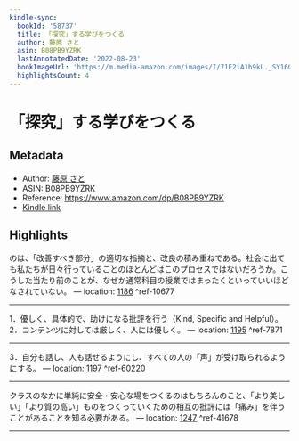 ```yaml
---
kindle-sync:
  bookId: '58737'
  title: 「探究」する学びをつくる
  author: 藤原 さと
  asin: B08PB9YZRK
  lastAnnotatedDate: '2022-08-23'
  bookImageUrl: 'https://m.media-amazon.com/images/I/71E2iA1h9kL._SY160.jpg'
  highlightsCount: 4
---
```

# 「探究」する学びをつくる
## Metadata
* Author: [藤原 さと](https://www.amazon.comundefined)
* ASIN: B08PB9YZRK
* Reference: https://www.amazon.com/dp/B08PB9YZRK
* [Kindle link](kindle://book?action=open&asin=B08PB9YZRK)

## Highlights
のは、「改善すべき部分」の適切な指摘と、改良の積み重ねである。社会に出ても私たちが日々行っていることのほとんどはこのプロセスではないだろうか。こうした当たり前のことが、なぜか通常科目の授業ではまったくといっていいほどなされていない。 — location: [1186](kindle://book?action=open&asin=B08PB9YZRK&location=1186) ^ref-10677

---
1．優しく、具体的で、助けになる批評を行う（Kind, Specific and Helpful）。 2．コンテンツに対しては厳しく、人には優しく。 — location: [1195](kindle://book?action=open&asin=B08PB9YZRK&location=1195) ^ref-7871

---
3．自分も話し、人も話せるようにし、すべての人の「声」が受け取られるようにする。 — location: [1197](kindle://book?action=open&asin=B08PB9YZRK&location=1197) ^ref-60220

---
クラスのなかに単純に安全・安心な場をつくるのはもちろんのこと、「より美しい」「より質の高い」ものをつくっていくための相互の批評には「痛み」を伴うことがあることを知る必要がある。 — location: [1247](kindle://book?action=open&asin=B08PB9YZRK&location=1247) ^ref-41678

---

